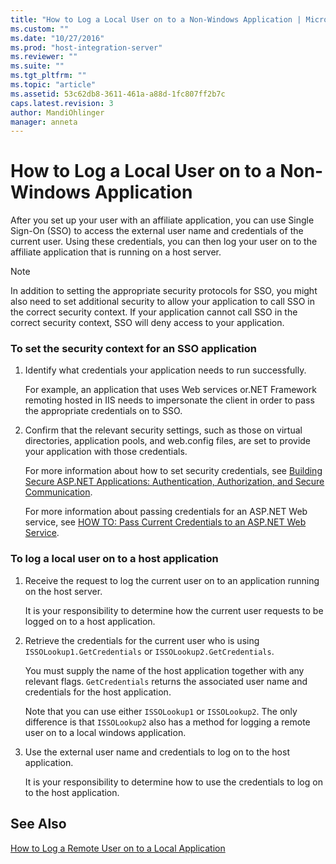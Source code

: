 ```yaml
---
title: "How to Log a Local User on to a Non-Windows Application | Microsoft Docs"
ms.custom: ""
ms.date: "10/27/2016"
ms.prod: "host-integration-server"
ms.reviewer: ""
ms.suite: ""
ms.tgt_pltfrm: ""
ms.topic: "article"
ms.assetid: 53c62db8-3611-461a-a88d-1fc807ff2b7c
caps.latest.revision: 3
author: MandiOhlinger
manager: anneta
---
```

# How to Log a Local User on to a Non-Windows Application
After you set up your user with an affiliate application, you can use Single Sign-On (SSO) to access the external user name and credentials of the current user. Using these credentials, you can then log your user on to the affiliate application that is running on a host server.  
  
> [!NOTE]
>  In addition to setting the appropriate security protocols for SSO, you might also need to set additional security to allow your application to call SSO in the correct security context. If your application cannot call SSO in the correct security context, SSO will deny access to your application.  
  
### To set the security context for an SSO application  
  
1.  Identify what credentials your application needs to run successfully.  
  
     For example, an application that uses Web services or.NET Framework remoting hosted in IIS needs to impersonate the client in order to pass the appropriate credentials on to SSO.  
  
2.  Confirm that the relevant security settings, such as those on virtual directories, application pools, and web.config files, are set to provide your application with those credentials.  
  
     For more information about how to set security credentials, see [Building Secure ASP.NET Applications: Authentication, Authorization, and Secure Communication](http://go.microsoft.com/fwlink/?LinkId=119600).  
  
     For more information about passing credentials for an ASP.NET Web service, see [HOW TO: Pass Current Credentials to an ASP.NET Web Service](http://support.microsoft.com/default.aspx?scid=kb;en-us;813834).  
  
### To log a local user on to a host application  
  
1.  Receive the request to log the current user on to an application running on the host server.  
  
     It is your responsibility to determine how the current user requests to be logged on to a host application.  
  
2.  Retrieve the credentials for the current user who is using `ISSOLookup1.GetCredentials` or `ISSOLookup2.GetCredentials`.  
  
     You must supply the name of the host application together with any relevant flags. `GetCredentials` returns the associated user name and credentials for the host application.  
  
     Note that you can use either `ISSOLookup1` or `ISSOLookup2`. The only difference is that `ISSOLookup2` also has a method for logging a remote user on to a local windows application.  
  
3.  Use the external user name and credentials to log on to the host application.  
  
     It is your responsibility to determine how to use the credentials to log on to the host application.  
  
## See Also  
 [How to Log a Remote User on to a Local Application](../esso/how-to-log-a-remote-user-on-to-a-local-application.md)